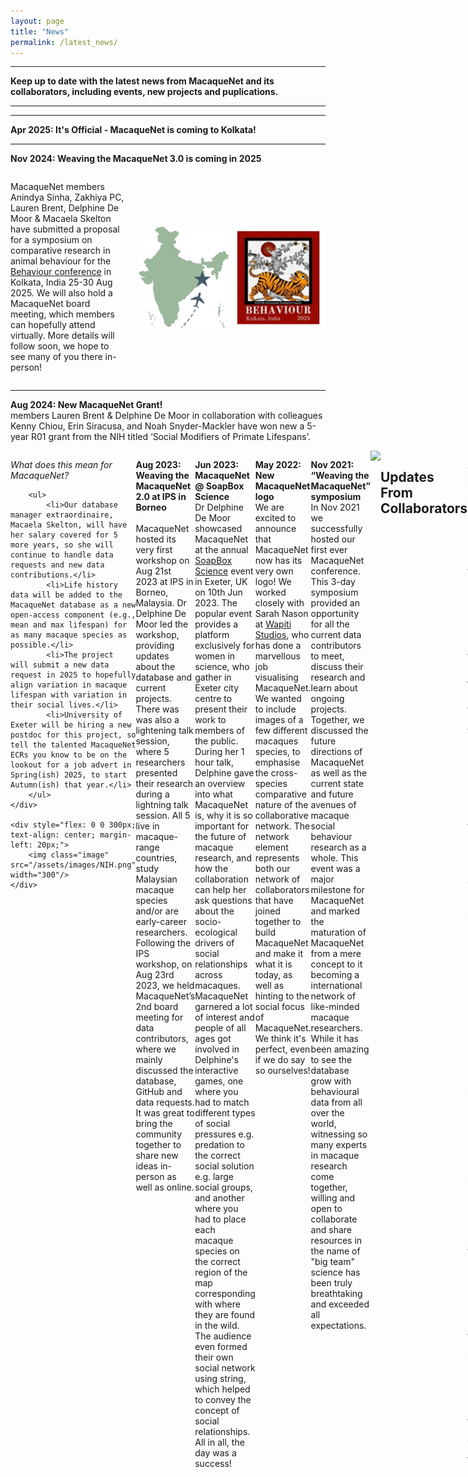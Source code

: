 ```yaml
---
layout: page
title: "News"
permalink: /latest_news/
---
```

***

**Keep up to date with the latest news from MacaqueNet and its collaborators, including events, new projects and puplications.**

***
***

**Apr 2025: It's Official - MacaqueNet is coming to Kolkata!**


***

**Nov 2024: Weaving the MacaqueNet 3.0 is coming in 2025**
<div style="display: flex; align-items: stretch;">
    <div style="flex: 1;">
        <p>
            MacaqueNet members Anindya Sinha, Zakhiya PC, Lauren Brent, Delphine De Moor & Macaela Skelton have submitted a proposal for a symposium on comparative research in animal behaviour for the 
            <a href="https://behaviourindia2025.in/">Behaviour conference</a> in Kolkata, India 25-30 Aug 2025. We will also hold a MacaqueNet board meeting, which members can hopefully attend virtually. More details will follow soon, we hope to see many of you there in-person!
        </p>
    </div>
	<div style="flex: 0 0 300px; text-align: center; margin-left: 20px; display: flex; align-items: center;">
        <img class="image" src="/assets/images/weavingthemacaquenet3.0.png" width="300"/>
    </div>
</div>

***

**Aug 2024: New MacaqueNet Grant!**<br>
members Lauren Brent & Delphine De Moor in collaboration with colleagues Kenny Chiou, Erin Siracusa, and Noah Snyder-Mackler have won new a 5-year R01 grant from the NIH titled ‘Social Modifiers of Primate Lifespans’.
<div style="display: flex; align-items: stretch;">
    <div style="flex: 1;">
        <p><em>What does this mean for MacaqueNet?</em></p>
        
        <ul>
            <li>Our database manager extraordinaire, Macaela Skelton, will have her salary covered for 5 more years, so she will continue to handle data requests and new data contributions.</li>
            <li>Life history data will be added to the MacaqueNet database as a new open-access component (e.g., mean and max lifespan) for as many macaque species as possible.</li>
            <li>The project will submit a new data request in 2025 to hopefully align variation in macaque lifespan with variation in their social lives.</li>
            <li>University of Exeter will be hiring a new postdoc for this project, so tell the talented MacaqueNet ECRs you know to be on the lookout for a job advert in Spring(ish) 2025, to start Autumn(ish) that year.</li>
        </ul>
    </div>
    
    <div style="flex: 0 0 300px; text-align: center; margin-left: 20px;">
        <img class="image" src="/assets/images/NIH.png" width="300"/>
    </div>
</div>

***

**Aug 2023: Weaving the MacaqueNet 2.0 at IPS in Borneo**<br>																																	
	MacaqueNet hosted its very first workshop on Aug 21st 2023 at IPS in Borneo, Malaysia. Dr Delphine De Moor led the workshop, providing updates about the database and current projects. 
	There was was also a lightening talk session, where 5 researchers presented their research during a lightning talk session. All 5 live in macaque-range countries, study Malaysian macaque species and/or are early-career researchers. Following the IPS workshop, on Aug 23rd 2023, we held MacaqueNet’s 2nd board meeting for data contributors, where we mainly discussed the database, GitHub and data requests. It was great to bring the community together to share new ideas in-person as well as online.
<div style="text-align:center"><img class="image" src="/assets/images/IPS_workshop.png" width="900px"/></div><br/>

***

**Jun 2023: MacaqueNet @ SoapBox Science**<br>
	Dr Delphine De Moor showcased MacaqueNet at the annual <a href="http://soapboxscience.org/">SoapBox Science</a> event in Exeter, UK on 10th Jun 2023. The popular event provides a platform exclusively for women in science, who gather in Exeter city centre to present their work to members of the public. During her 1 hour talk, Delphine gave an overview into what MacaqueNet is, why it is so important for the future of macaque research, and how the collaboration can help her ask questions about the socio-ecological drivers of social relationships across macaques. MacaqueNet garnered a lot of interest and people of all ages got involved in Delphine's interactive games, one where you had to match different types of social pressures e.g. predation to the correct social solution e.g. large social groups, and another where you had to place each macaque species on the correct region of the map corresponding with where they are found in the wild. The audience even formed their own social network using string, which helped to convey the concept of social relationships. All in all, the day was a success!
<div style="text-align:center"><img class="image" src="/assets/images/SoapBox_Science.png" width="900px"/></div><br/>

***

**May 2022: New MacaqueNet logo**<br>
	We are excited to announce that MacaqueNet now has its very own logo! We worked closely with Sarah Nason at <a href="https://www.wapitistudios.ca/">Wapiti Studios</a>, who has done a marvellous job visualising MacaqueNet. We wanted to include images of a few different macaques species, to emphasise the cross-species comparative nature of the collaborative network. The network element represents both our network of collaborators that have joined together to build MacaqueNet and make it what it is today, as well as hinting to the social focus of MacaqueNet. We think it's perfect, even if we do say so ourselves!
<div style="text-align:center"><img class="image" src="/assets/images/MacaqueNet_Logo_V04-colourB.png" width="300"/></div><br/>

***

**Nov 2021: “Weaving the MacaqueNet” symposium**<br>
	In Nov 2021 we successfully hosted our first ever MacaqueNet conference. This 3-day symposium provided an opportunity for all the current data contributors to meet, discuss their research and learn about ongoing projects. Together, we discussed the future directions of MacaqueNet as well as the current state and future avenues of macaque social behaviour research as a whole. This event was a major milestone for MacaqueNet and marked the maturation of MacaqueNet from a mere concept to it becoming a international network of like-minded macaque researchers. While it has been amazing to see the database grow with behavioural data from all over the world, witnessing so many experts in macaque research come together, willing and open to collaborate and share resources in the name of "big team" science has been truly breathtaking and exceeded all expectations.
<div style="text-align:center"><img class="image" src="/assets/images/symposium.png" width="300"/></div><br/>

***
***

## Updates From Collaborators
**Apr 2022: Cayo Santiago field site**<br>
	April 26th marked the start of the 2-day annual research conference for the Cayo Santiago field station in Puerto Rico, one of MacaqueNet’s many collaborator field sites. This year’s jamboree was extra special, as it was the first in-person event for the field site since before the pandemic! Over 60 researchers, including field assistants and early career researchers from global institutions including Cayo Santiago, Arizona State University, University of Exeter, New York Univeristy and Univeristy of Pennsylvania gathered to celebrate recent work on rhesus macaque social behaviour and genomics. Dr Delphine De Moor presented "MacaqueNet" and her current comparative project looking at links between social complexity and diversity. In true MacaqueNet style, each research group advertised their respective data resources, including the long-term behavioural database and tissue biobank. We are excited to see what kinds of collaborative studies emerge from this sharing of data at next year’s annual jamboree!
<div style="text-align:center"><img class="image" src="/assets/images/jamboree_copyright.png" width="700px"/></div><br/>

**Apr 2022: Phu Khieo Wildlife Sanctuary**<br>
	Our collaborator field site Phu Khieo in Thailand welcomed a pair of twin assamese macaque babies in 2022! These rare babies mark the first twin birth in over 200 births at the field site. 
<div style="text-align:center"><img class="image" src="/assets/images/assamese_twins.png" width="300"/></div><br/>

***
***

## Publications
<ul>
	<li><a href="https://academic.oup.com/beheco/article/35/5/arae066/7732141" target = "_blank">Huang, P., Arlet, M.E., Balasubramaniam, K.N., Beisner, B.A., Bliss-Moreau, E., Brent, L.J., Duboscq, J., García-Nisa, I., Kaburu, S.S., Kendal, R. and Konečná, M., (2024). Relationship between dominance hierarchy steepness and rank-relatedness of benefits in primates. <em>Behavioral Ecology</em>, <b>35</b>(5).</a></li>
</ul>

<ul>
	<li><a href="https://www.biorxiv.org/content/10.1101/2023.09.07.552971v1.abstract" target = "_blank"><b>[Pre-print]</b> De Moor, D., MacaqueNet, Skelton, M., Schülke, O., Ostner, J., Neumann, C., Duboscq, J. and Brent, L.J. (2023). MacaqueNet: big-team research into the biological drivers of social relationships. <em>BioRxiv</em>, pp.2023-09.</a></li>
</ul>

***